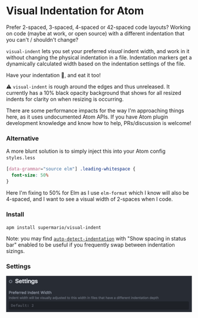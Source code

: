 # Visual Indentation for Atom

Prefer 2-spaced, 3-spaced, 4-spaced or 42-spaced code layouts? Working on code (maybe at work, or open source) with a different indentation that you can't / shouldn't change?

`visual-indent` lets you set your preferred _visual_ indent width, and work in it without changing the physical indentation in a file. Indentation markers get a dynamically calculated width based on the indentation settings of the file.

Have your indentation :cake:, and eat it too!

:warning: `visual-indent` is rough around the edges and thus unreleased. It currently has a 10% black opacity background that shows for all resized indents for clarity on when resizing is occurring.

There are some performance impacts for the way I'm approaching things here, as it uses undocumented Atom APIs. If you have Atom plugin development knowledge and know how to help, PRs/discussion is welcome!

### Alternative

A more blunt solution is to simply inject this into your Atom config `styles.less`

```css
[data-grammar="source elm"] .leading-whitespace {
  font-size: 50%
}
```

Here I'm fixing to 50% for Elm as I use `elm-format` which I know will also be 4-spaced, and I want to see a visual width of 2-spaces when I code.

### Install

`apm install supermario/visual-indent`

Note: you may find [`auto-detect-indentation`](https://atom.io/packages/auto-detect-indentation) with "Show spacing in status bar" enabled to be useful if you frequently swap between indentation sizings.

### Settings

![visual-indent configuration screenshot](screenshot-config.png)
